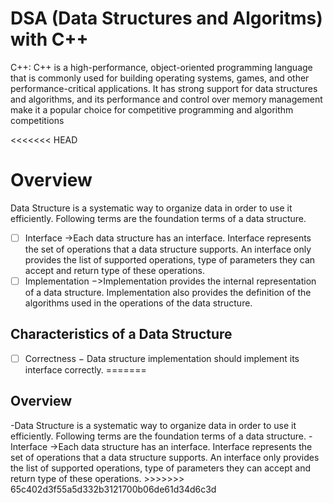 # DSA (Data Structures and Algoritms) with C++

<p>C++: C++ is a high-performance, object-oriented programming language that is commonly used for building operating systems, games, and other performance-critical applications. It has strong support for data structures and algorithms, and its performance and control over memory management make it a popular choice for competitive programming and algorithm competitions</p>

<<<<<<< HEAD
# Overview

Data Structure is a systematic way to organize data in order to use it efficiently. Following terms are the foundation terms of a data structure.

- [ ] Interface ->Each data structure has an interface. Interface    represents the set of operations that a data structure supports. An interface only provides the list of supported operations, type of parameters they can accept and return type of these operations.
- [ ] Implementation −>Implementation provides the internal representation of a data structure. Implementation also provides the definition of the algorithms used in the operations of the data structure.

## Characteristics of a Data Structure
- [ ] Correctness − Data structure implementation should implement its interface correctly.
=======
## Overview
<p>
-Data Structure is a systematic way to organize data in order to use it efficiently. Following terms are the foundation terms of a data structure.
-Interface ->Each data structure has an interface. Interface represents the set of operations that a data structure supports. An interface only provides the list of supported operations, type of parameters they can accept and return type of these operations.
>>>>>>> 65c402d3f55a5d332b3121700b06de61d34d6c3d
